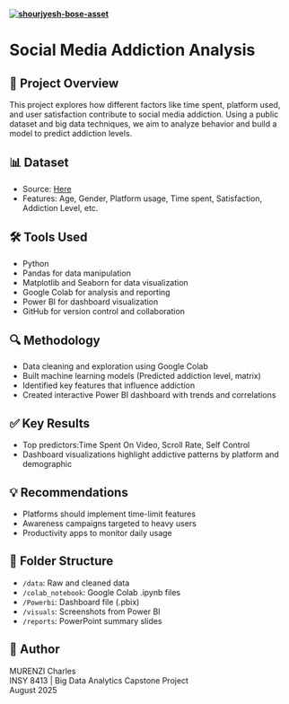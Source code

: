 **[![shourjyesh-bose-asset](https://github.com/user-attachments/assets/0a2139b8-1686-4bca-8f57-efd2257453d6)
]()**
# Social Media Addiction Analysis

## 📌 Project Overview
This project explores how different factors like time spent, platform used, and user satisfaction contribute to social media addiction. Using a public dataset and big data techniques, we aim to analyze behavior and build a model to predict addiction levels.

## 📊 Dataset
- Source: [Here](https://github.com/haneesha-thasni/Time-wasters-on-social-media-Analysis/blob/main/Time-Wasters%20on%20Social%20Media.csv)
- Features: Age, Gender, Platform usage, Time spent, Satisfaction, Addiction Level, etc.

## 🛠️ Tools Used
-  Python
-  Pandas for data manipulation
-  Matplotlib and Seaborn for data visualization
-  Google Colab  for analysis and reporting
-  Power BI for dashboard visualization
-  GitHub for version control and collaboration

## 🔍 Methodology
- Data cleaning and exploration using Google Colab
- Built machine learning models (Predicted addiction level, matrix)
- Identified key features that influence addiction
- Created interactive Power BI dashboard with trends and correlations

## ✅ Key Results
- Top predictors:Time Spent On Video, Scroll Rate, Self Control
- Dashboard visualizations highlight addictive patterns by platform and demographic

## 💡 Recommendations
- Platforms should implement time-limit features
- Awareness campaigns targeted to heavy users
- Productivity apps to monitor daily usage

## 📁 Folder Structure
- `/data`: Raw and cleaned data
- `/colab_notebook`: Google Colab .ipynb files
- `/Powerbi`: Dashboard file (.pbix)
- `/visuals`: Screenshots from Power BI
- `/reports`: PowerPoint summary slides

## 👤 Author
MURENZI Charles  
INSY 8413 | Big Data Analytics Capstone Project  
August 2025
